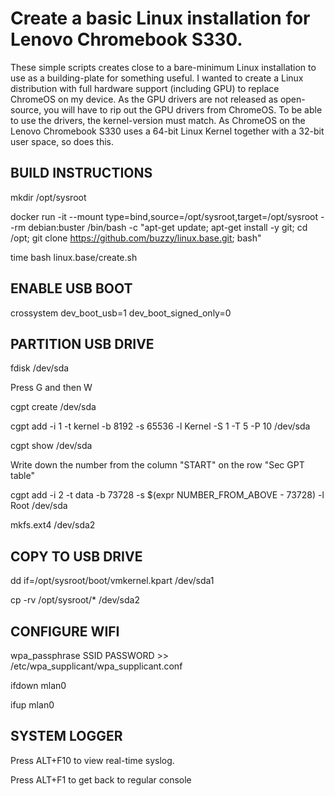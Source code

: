 # Create a basic Linux installation for Lenovo Chromebook S330.

These simple scripts creates close to a bare-minimum Linux installation to use as a building-plate for something useful.
I wanted to create a Linux distribution with full hardware support (including GPU) to replace ChromeOS on my device. As the GPU drivers are not released as open-source, you will have to rip out the GPU drivers from ChromeOS. To be able to use the drivers, the kernel-version must match. As ChromeOS on the Lenovo Chromebook S330 uses a 64-bit Linux Kernel together with a 32-bit user space, so does this.

## BUILD INSTRUCTIONS

mkdir /opt/sysroot

docker run -it --mount type=bind,source=/opt/sysroot,target=/opt/sysroot --rm debian:buster /bin/bash -c "apt-get update; apt-get install -y git; cd /opt; git clone https://github.com/buzzy/linux.base.git; bash"

time bash linux.base/create.sh

## ENABLE USB BOOT

crossystem dev_boot_usb=1 dev_boot_signed_only=0

## PARTITION USB DRIVE

fdisk /dev/sda

Press G and then W

cgpt create /dev/sda

cgpt add -i 1 -t kernel -b 8192 -s 65536 -l Kernel -S 1 -T 5 -P 10 /dev/sda

cgpt show /dev/sda

Write down the number from the column "START" on the row "Sec GPT table"

cgpt add -i 2 -t data -b 73728 -s $(expr NUMBER_FROM_ABOVE - 73728) -l Root /dev/sda

mkfs.ext4 /dev/sda2

## COPY TO USB DRIVE

dd if=/opt/sysroot/boot/vmkernel.kpart /dev/sda1

cp -rv /opt/sysroot/* /dev/sda2

## CONFIGURE WIFI

wpa_passphrase SSID PASSWORD >> /etc/wpa_supplicant/wpa_supplicant.conf

ifdown mlan0

ifup mlan0

## SYSTEM LOGGER

Press ALT+F10 to view real-time syslog.

Press ALT+F1 to get back to regular console
